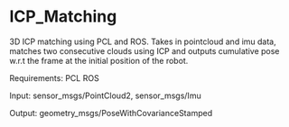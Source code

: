 # ICP_Matching
3D ICP matching using PCL and ROS.
Takes in pointcloud and imu data, matches two consecutive clouds using ICP and outputs cumulative pose w.r.t the frame at the initial position of the robot.

Requirements:
PCL
ROS

Input:
sensor_msgs/PointCloud2,
sensor_msgs/Imu

Output:
geometry_msgs/PoseWithCovarianceStamped
